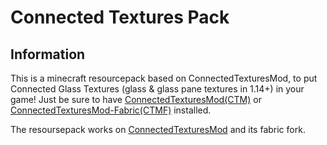 # Connected Textures Pack
## Information

This is a minecraft resourcepack based on ConnectedTexturesMod, to put Connected Glass Textures (glass & glass pane textures in 1.14+) in your game! Just be sure to have [ConnectedTexturesMod(CTM)](https://minecraft.curseforge.com/projects/ctm) or [ConnectedTexturesMod-Fabric(CTMF)](https://www.curseforge.com/minecraft/mc-mods/ctm-fabric) installed. <p>
The resoursepack works on [ConnectedTexturesMod](https://minecraft.curseforge.com/projects/ctm) and its fabric fork.
